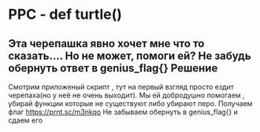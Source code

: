 PPC - def turtle()
===================
Эта черепашка явно хочет мне что то сказать.... Но не может, помоги ей?
Не забудь обернуть ответ в genius_flag{}
Решение
-
Смотрим приложеный скрипт , тут на первый взгляд просто ездит черепаха(но у неё не очень выходит). Мы ей добродушно помогаем , убирай функции которые не существуют либо убирают перо.
Получаем флаг
https://prnt.sc/m3nkqo
Не забываем обернуть в genius_flag{} и сдаем его
